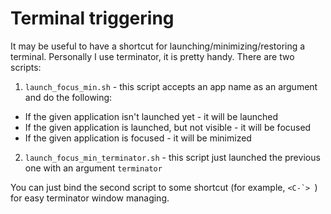 # Terminal triggering

It may be useful to have a shortcut for launching/minimizing/restoring a terminal.
Personally I use terminator, it is pretty handy.
There are two scripts:
1. `launch_focus_min.sh` - this script accepts an app name as an argument and do the following:
  - If the given application isn't launched yet - it will be launched
  - If the given application is launched, but not visible - it will be focused
  - If the given application is focused - it will be minimized

2. `launch_focus_min_terminator.sh` - this script just launched the previous one with an argument `terminator`

You can just bind the second script to some shortcut (for example, ```<C-`> ```) for easy terminator window managing.
